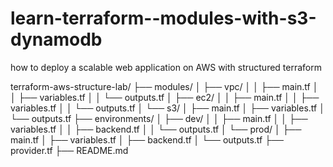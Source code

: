 # learn-terraform--modules-with-s3-dynamodb
how to deploy a scalable web application on AWS with structured terraform

terraform-aws-structure-lab/
├── modules/
│   ├── vpc/
│   │   ├── main.tf
│   │   ├── variables.tf
│   │   └── outputs.tf
│   ├── ec2/
│   │   ├── main.tf
│   │   ├── variables.tf
│   │   └── outputs.tf
│   └── s3/
│       ├── main.tf
│       ├── variables.tf
│       └── outputs.tf
├── environments/
│   ├── dev/
│   │   ├── main.tf
│   │   ├── variables.tf
│   │   ├── backend.tf
│   │   └── outputs.tf
│   └── prod/
│       ├── main.tf
│       ├── variables.tf
│       ├── backend.tf
│       └── outputs.tf
├── provider.tf
├── README.md

